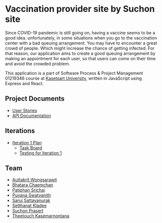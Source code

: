 # Vaccination provider site by Suchon site

Since COVID-19 pandemic is still going on, having a vaccine seems to be a good idea. unfortunately, in some situations when you go to the vaccination center with a bad queuing arrangement. You may have to encounter a great crowd of people. Which might increase the chance of getting infected. For that reason, our application aims to create a good queuing arrangement by making an appointment for each user, so that users can come on their time and avoid the crowded problem.

This application is a part of Software Process & Project Management 01219346 course at [Kasetsart University](https://ku.ac.th/th), written in JavaScript using Express and React.

## Project Documents
* [User Stories](https://docs.google.com/document/d/15mJUWDTodgeH3xAa-sm5pXQ5PwcVSdjU-OOOIoB69EA/edit)
* [API Documentation](../../wiki/API)

## Iterations
* [Iteration 1 Plan](https://github.com/SuchonSite/Server/wiki/Iteration-1-Plan)
  - [Task Board](https://github.com/SuchonSite/Server/projects/1)
  - [Testing for Iteration 1](https://github.com/SuchonSite/Server/wiki/TESTING%20for%20iteration%201)

## Team
* [Auttakrit Wongsarawit](https://github.com/markna551) 
* [Bhatara Chaemchan](https://github.com/bhatara007)
* [Patiphan Srichai](https://github.com/patiphan2000) 
* [Puvana Swatvanith](https://github.com/Noboomta)
* [Saruj Sattayanurak](https://github.com/Jomsaruj) 
* [Setthanat Kladee](https://github.com/Ing140943) 
* [Suchon Prasert](https://github.com/toey10112)
* [Theetouch Kasemarnontana](https://github.com/lisbono2001)


